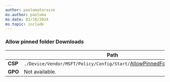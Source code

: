 ```yaml
---
author: paolomatarazzo
ms.author: paoloma
ms.date: 03/18/2024
ms.topic: include
---
```


### Allow pinned folder Downloads

|  | Path |
|--|--|
| **CSP** | `./Device/Vendor/MSFT/Policy/Config/Start/`[AllowPinnedFolderDownloads](/windows/client-management/mdm/policy-csp-start#allowpinnedfolderdownloads) |
| **GPO** | Not available. |
